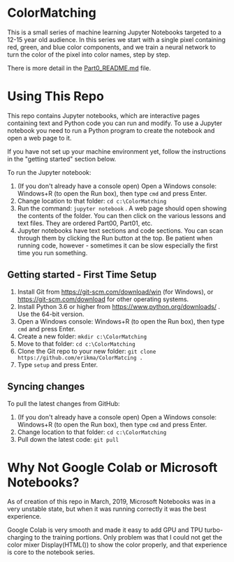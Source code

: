 # ColorMatching
This is a small series of machine learning Jupyter Notebooks targeted to a 12-15 year old audience. In this series we start with a single pixel containing red, green, and blue color components, and we train a neural network to turn the color of the pixel into color names, step by step.

There is more detail in the [Part0_README.md](Part0_README.md) file.

# Using This Repo
This repo contains Jupyter notebooks, which are interactive pages containing text and Python code you can run and modify. To use a Jupyter notebook you need to run a Python program to create the notebook and open a web page to it.

If you have not set up your machine environment yet, follow the instructions in the "getting started" section below.

To run the Jupyter notebook:

1. (If you don't already have a console open) Open a Windows console: Windows+R (to open the Run box), then type `cmd` and press Enter.
1. Change location to that folder: `cd c:\ColorMatching`
1. Run the command: `jupyter notebook` . A web page should open showing the contents of the folder. You can then click on the various lessons and text files. They are ordered Part00, Part01, etc.
1. Jupyter notebooks have text sections and code sections. You can scan through them by clicking the Run button at the top. Be patient when running code, however - sometimes it can be slow especially the first time you run something.

## Getting started - First Time Setup
1. Install Git from https://git-scm.com/download/win (for Windows), or https://git-scm.com/download for other operating systems.
1. Install Python 3.6 or higher from https://www.python.org/downloads/ . Use the 64-bit version.
1. Open a Windows console: Windows+R (to open the Run box), then type `cmd` and press Enter.
1. Create a new folder: `mkdir c:\ColorMatching`
1. Move to that folder: `cd c:\ColorMatching`
1. Clone the Git repo to your new folder: `git clone https://github.com/erikma/ColorMatcing .`
1. Type `setup` and press Enter.

## Syncing changes
To pull the latest changes from GitHub:

1. (If you don't already have a console open) Open a Windows console: Windows+R (to open the Run box), then type `cmd` and press Enter.
1. Change location to that folder: `cd c:\ColorMatching`
1. Pull down the latest code: `git pull`

# Why Not Google Colab or Microsoft Notebooks?
As of creation of this repo in March, 2019, Microsoft Notebooks was in a very unstable state, but when it was running correctly it was the best experience.

Google Colab is very smooth and made it easy to add GPU and TPU turbo-charging to the training portions. Only problem was that I could not get the color mixer Display(HTML()) to show the color properly, and that experience is core to the notebook series.
